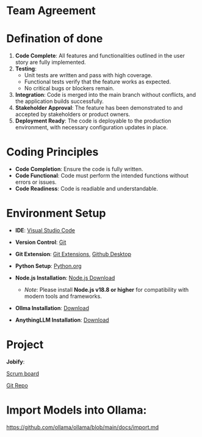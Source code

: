 # Team Agreement
# Defination of done
1. **Code Complete**: All features and functionalities outlined in the user story are fully implemented.
2. **Testing**:
   - Unit tests are written and pass with high coverage.
   - Functional tests verify that the feature works as expected.
   - No critical bugs or blockers remain.
3. **Integration**: Code is merged into the main branch without conflicts, and the application builds successfully.
4. **Stakeholder Approval**: The feature has been demonstrated to and accepted by stakeholders or product owners.
5. **Deployment Ready**: The code is deployable to the production environment, with necessary configuration updates in place.

# Coding Principles

- **Code Completion**: Ensure the code is fully written.
- **Code Functional**: Code must perform the intended functions without errors or issues.
- **Code Readiness**: Code is readiable and understandable.

# Environment Setup

- **IDE**: [Visual Studio Code](https://code.visualstudio.com/)
- **Version Control**: [Git](https://git-scm.com/downloads)
- **Git Extension**: [Git Extensions](https://gitextensions.github.io/), [Github Desktop](https://desktop.github.com/download/)
- **Python Setup**: [Python.org](https://www.python.org/downloads/)
- **Node.js Installation**: [Node.js Download](https://nodejs.org/en/download/)
    - *Note*: Please install **Node.js v18.8 or higher** for compatibility with modern tools and frameworks.
 
- **Ollma Installation**: [Download](https://ollama.com/)
- **AnythingLLM Installation**: [Download](https://anythingllm.com/download)
# Project
**Jobify**: 

[Scrum board](https://khiem.youtrack.cloud/agiles/147-4/current)

[Git Repo](https://github.com/vietdevutd/jobify.git)

# Import Models into Ollama:
https://github.com/ollama/ollama/blob/main/docs/import.md
